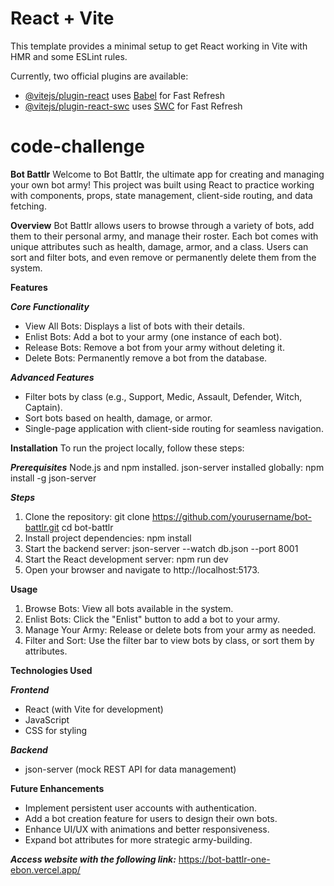 # React + Vite

This template provides a minimal setup to get React working in Vite with HMR and some ESLint rules.

Currently, two official plugins are available:

- [@vitejs/plugin-react](https://github.com/vitejs/vite-plugin-react/blob/main/packages/plugin-react/README.md) uses [Babel](https://babeljs.io/) for Fast Refresh
- [@vitejs/plugin-react-swc](https://github.com/vitejs/vite-plugin-react-swc) uses [SWC](https://swc.rs/) for Fast Refresh
# code-challenge

**Bot Battlr**
Welcome to Bot Battlr, the ultimate app for creating and managing your own bot army! This project was built using React to practice working with components, props, state management, client-side routing, and data fetching.

**Overview**
Bot Battlr allows users to browse through a variety of bots, add them to their personal army, and manage their roster. Each bot comes with unique attributes such as health, damage, armor, and a class. Users can sort and filter bots, and even remove or permanently delete them from the system.

**Features**

***Core Functionality***
- View All Bots: Displays a list of bots with their details.
- Enlist Bots: Add a bot to your army (one instance of each bot).
- Release Bots: Remove a bot from your army without deleting it.
- Delete Bots: Permanently remove a bot from the database.

***Advanced Features***
- Filter bots by class (e.g., Support, Medic, Assault, Defender, Witch, Captain).
- Sort bots based on health, damage, or armor.
- Single-page application with client-side routing for seamless navigation.

**Installation**
To run the project locally, follow these steps:

***Prerequisites***
Node.js and npm installed.
json-server installed globally:
npm install -g json-server

***Steps***
1. Clone the repository:
git clone https://github.com/yourusername/bot-battlr.git
cd bot-battlr
2. Install project dependencies:
npm install
3. Start the backend server:
json-server --watch db.json --port 8001
4. Start the React development server:
npm run dev
5. Open your browser and navigate to http://localhost:5173.

**Usage**
1. Browse Bots: View all bots available in the system.
2. Enlist Bots: Click the "Enlist" button to add a bot to your army.
3. Manage Your Army: Release or delete bots from your army as needed.
4. Filter and Sort: Use the filter bar to view bots by class, or sort them by attributes.

**Technologies Used**

***Frontend***
- React (with Vite for development)
- JavaScript
- CSS for styling

***Backend***
- json-server (mock REST API for data management)

**Future Enhancements**
- Implement persistent user accounts with authentication.
- Add a bot creation feature for users to design their own bots.
- Enhance UI/UX with animations and better responsiveness.
- Expand bot attributes for more strategic army-building.
    
***Access website with the following link:***
https://bot-battlr-one-ebon.vercel.app/